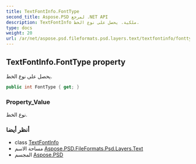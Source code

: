 ```yaml
---
title: TextFontInfo.FontType
second_title: Aspose.PSD لمرجع .NET API
description: TextFontInfo ملكية. يحصل على نوع الخط.
type: docs
weight: 20
url: /ar/net/aspose.psd.fileformats.psd.layers.text/textfontinfo/fonttype/
---
```

## TextFontInfo.FontType property

يحصل على نوع الخط.

```csharp
public int FontType { get; }
```

### Property_Value

نوع الخط.

### أنظر أيضا

* class [TextFontInfo](../)
* مساحة الاسم [Aspose.PSD.FileFormats.Psd.Layers.Text](../../textfontinfo/)
* المجسم [Aspose.PSD](../../../)


